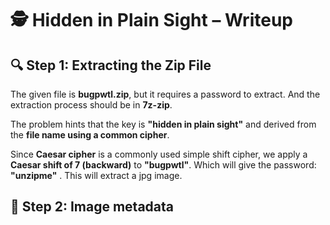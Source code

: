 # 🕵️ Hidden in Plain Sight – Writeup  

## 🔍 Step 1: Extracting the Zip File  
The given file is **bugpwtl.zip**, but it requires a password to extract. And the extraction process should be in **7z-zip**.

The problem hints that the key is **"hidden in plain sight"** and derived from the **file name using a common cipher**.  

Since **Caesar cipher** is a commonly used simple shift cipher, we apply a **Caesar shift of 7 (backward)** to **"bugpwtl"**.
Which will give the password: **"unzipme"** . This will extract a jpg image.

## 🔑 Step 2: Image metadata
